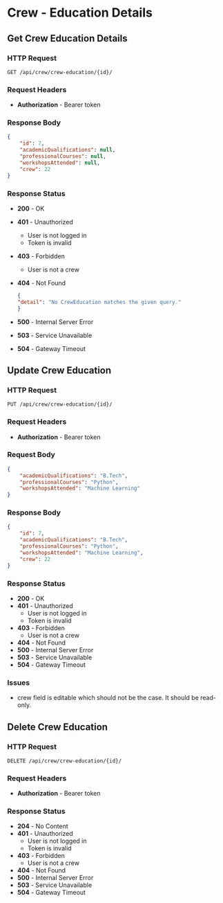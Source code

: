 # Crew - Education Details

## Get Crew Education Details

### HTTP Request

```http
GET /api/crew/crew-education/{id}/
```

### Request Headers

- **Authorization** - Bearer token

### Response Body

```json
{
    "id": 7,
    "academicQualifications": null,
    "professionalCourses": null,
    "workshopsAttended": null,
    "crew": 22
}
```

### Response Status

- **200** - OK
- **401** - Unauthorized
  - User is not logged in
  - Token is invalid
- **403** - Forbidden
  - User is not a crew
- **404** - Not Found

    ```json
    {
    "detail": "No CrewEducation matches the given query."
    }
    ```

- **500** - Internal Server Error
- **503** - Service Unavailable
- **504** - Gateway Timeout

## Update Crew Education

### HTTP Request

```http
PUT /api/crew/crew-education/{id}/
```

### Request Headers

- **Authorization** - Bearer token

### Request Body

```json
{
    "academicQualifications": "B.Tech",
    "professionalCourses": "Python",
    "workshopsAttended": "Machine Learning"
}
```

### Response Body

```json
{
    "id": 7,
    "academicQualifications": "B.Tech",
    "professionalCourses": "Python",
    "workshopsAttended": "Machine Learning",
    "crew": 22
}
```

### Response Status

- **200** - OK
- **401** - Unauthorized
  - User is not logged in
  - Token is invalid
- **403** - Forbidden
  - User is not a crew
- **404** - Not Found
- **500** - Internal Server Error
- **503** - Service Unavailable
- **504** - Gateway Timeout

### Issues

- crew field is editable which should not be the case. It should be read-only.

## Delete Crew Education

### HTTP Request

```http
DELETE /api/crew/crew-education/{id}/
```

### Request Headers

- **Authorization** - Bearer token

### Response Status

- **204** - No Content
- **401** - Unauthorized
  - User is not logged in
  - Token is invalid
- **403** - Forbidden
  - User is not a crew
- **404** - Not Found
- **500** - Internal Server Error
- **503** - Service Unavailable
- **504** - Gateway Timeout
